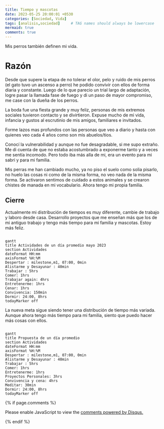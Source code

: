 ```yaml
---
title: Tiempo y mascotas
date: 2023-05-25 20:00:01 +0530
categories: [Sociedad, Vida]
tags: [analisis,sociedad]     # TAG names should always be lowercase
mermaid: true
comments: true
---
```


<style>
.post-content {
    text-align: justify;
}
</style>


Mis perros también definen mi vida.

# Razón

Desde que supere la etapa de no tolerar el olor, pelo y ruido de mis perros (el gato tuvo un ascenso a perro) he podido convivir con ellos de forma diaria y constante.
Luego de lo que parecio un trial largo de adaptación, logre pasar la llamada fase de fuego y di un paso de mayor compromiso, me case con la dueña de los perros.

La boda fue una fiesta grande y muy feliz, personas de mis extremos sociales tuvieron contacto y se divirtieron. Expuse mucho de mi vida, infancia y gustos al escrutinio de mis amigos, familiares e invitados.

Forme lazos mas profundos con las personas que veo a diario y hasta con quienes veo cada 4 años como son mis abuelos/tios.

Conocí la vulnerabilidad y aunque no fue desagradable, si me supo extraño. Me di cuenta de que no estaba acostumbrado a exponerme tanto y a veces me sentía incomodo. Pero todo iba más alla de mi, era un evento para mi sabri y para mi familia.

Mis perras me han cambiado mucho, ya no piso el suelo como solia pisarlo, no huelo las cosas ni como de la misma forma, no veo nada de la misma forma. Se activaron sentimos de cuidado a estos animales y se crearon chistes de manada en mi vocabulario. Ahora tengo mi propia familia.

## Cierre

Actualmente mi distribución de tiempos es muy diferente, cambie de trabajo y laboro desde casa. Desarrollo proyectos que me enseñan más que los de mi antiguo trabajo y tengo más tiempo para mi familia y mascotas. Estoy más feliz.

```mermaid

gantt
title Actividades de un día promedio mayo 2023
section Actividades
dateFormat HH:mm
axisFormat %H:%M
Despertar : milestone,m1, 07:00, 0min
Alistarme y Desayunar : 40min
Trabajar : 5hrs
Comer: 1hrs
Trabajar again: 4hrs
Entretenerme: 1hrs
Cenar: 1hrs
Convivencia: 150min
Dormir: 24:00, 8hrs
todayMarker off

```
La nueva meta sigue siendo tener una distribución de tiempo más variada. Aunque ahora tengo más tiempo para mi familia, siento que puedo hacer más cosas con ellos. 

```mermaid

gantt
title Propuesta de un día promedio
section Actividades
dateFormat HH:mm
axisFormat %H:%M
Despertar : milestone,m1, 07:00, 0min
Alistarme y Desayunar : 40min
Trabajar : 5hrs
Comer: 1hrs
Entretenerme: 1hrs
Proyectos Personales: 3hrs
Convivencia y cena: 4hrs
Meditar: 30min 
Dormir: 24:00, 8hrs
todayMarker off

```

{% if page.comments %}

<div id="disqus_thread"></div>

<script>
    var disqus_config = function () {
    this.page.url = "https://crissthiandi.github.io/posts/Mis_Mascotas_Part_2/";  
    this.page.identifier = "3_Mis_Mascotas_Part_2"; 
    };

    (function() { 
    var d = document, s = d.createElement('script');
    s.src = 'https://crissthiandi.disqus.com/embed.js';
    s.setAttribute('data-timestamp', +new Date());
    (d.head || d.body).appendChild(s);
    })();
</script>

<noscript>Please enable JavaScript to view the <a href="https://disqus.com/?ref_noscript">comments powered by Disqus.</a></noscript>

{% endif %}